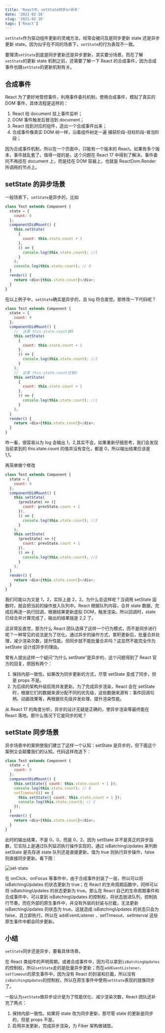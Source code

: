 ```yaml
---
title: 'React中，setState同步or异步'
date: '2021-02-16'
slug: '2021-02-16'
tags: ['React']
---
```


`setState`作为驱动组件更新的灵魂方法，经常会被问及是同步更新 state 还是异步更新 state。因为似乎在不同的场景下，`setState`的行为表现不一致。

要理清`setState`到底是同步更新还是异步更新，其实要分场景。而在了解`setState`的更新 state 机制之前，还需要了解一下 React 的合成事件，因为合成事件也跟`setState`的更新机制有关。

## 合成事件

React 为了更好地管控事件，利用事件委托机制，使用合成事件，模拟了真实的 DOM 事件，具体流程是这样的：

1. React 给 document 挂上事件监听；
2. DOM 事件触发后冒泡到 document；
3. React 找到对应的组件，造出一个合成事件出来；
4. 合成事件像真实 DOM 树一样，沿着组件树走一遍 捕获阶段-目标阶段-冒泡阶段；

因为合成事件机制，所以在一个页面中，只能有一个版本的 React。如果有多个版本，事件就乱套了。值得一提的是，这个问题在 React 17 中得到了解决，事件委托不再挂在 document 上，而是挂在 DOM 容器上，也就是 ReactDom.Render 所调用的节点上。

## setState 的异步场景

一般场景下，`setState`是异步的，比如

```js
class Test extends Component {
  state = {
    count: 0
  };
  componentDidMount() {
    this.setState(
      {
        count: this.state.count + 1
      },
      () => {
        console.log(this.state.count); //1
      }
    );
    console.log(this.state.count); // 0
  }
  render() {
    return <div>{this.state.count}</div>;
  }
}
```

在以上例子中，`setState`确实是异步的，且 log 符合直觉。那修改一下代码呢？

```js
class Test extends Component {
  state = {
    count: 0
  };
  componentDidMount() {
    //  这里 this.state.count是0
    this.setState(
      {
        count: this.state.count + 1
      },
      () => {
        console.log(this.state.count); //1
      }
    );
    //  这里 this.state.count还是0
    this.setState(
      {
        count: this.state.count + 1
      },
      () => {
        console.log(this.state.count); //1
      }
    );
  }
  render() {
    return <div>{this.state.count}</div>;
  }
}
```

咋一看，很容易以为 log 会输出 1，2,其实不会，如果重新仔细思考，我们会发现当前拿到的 this.state.count 的值并没有变化，都是 0，所以输出结果应该是 1,1。

再简单做个修改

```js
class Test extends Component {
  state = {
    count: 0
  };
  componentDidMount() {
    this.setState(
      (prevState) => ({
        count: prevState.count + 1
      }),
      () => {
        console.log(this.state.count); //2
      }
    );
    this.setState(
      (prevState) => ({
        count: prevState.count + 1
      }),
      () => {
        console.log(this.state.count); //2
      }
    );
  }
  render() {
    return <div>{this.state.count}</div>;
  }
}
```

我们可能以为又是 1，2，实际上是 2，2。为什么会这样呢？当调用 setState 函数时，就会把当前的操作放入队列中。React 根据队列内容，合并 state 数据，完成后再逐一执行回调，根据结果更新虚拟 DOM，触发渲染。所以回调时，state 已经合并计算完成了，输出的结果就是 2,2 了。

这非常反直觉，那为什么 React 团队选择了这样一个行为模式，而不是同步进行呢？一种常见的说法是为了优化。通过异步的操作方式，累积更新后，批量合并处理，减少渲染次数，提升性能。但同步就不能批量合并吗？这显然不能完全作为 setState 设计成异步的理由。

曾有人提出这样一个疑问“为什么 setState”是异步的，这个问题得到了 React 官方的回复，原因有两个：

1. 保持内部一致性。如果改为同步更新的方式，尽管 setState 变成了同步，但是 props 不是。
2. 为后续的架构升级启用并发更新。为了完成异步渲染，React 会在 setState 时，根据它们的数据来源分配不同的优先级，这些数据来源有：事件回调句柄、动画效果等，再根据优先级并发处理，提升渲染性能。

从 React 17 的角度分析，异步的设计无疑是正确的，使异步渲染等最终能在 React 落地。那什么情况下它是同步的呢？

## setState 同步场景

异步场景中的案例使我们建立了这样一个认知：setState 是异步的，但下面这个案例又会颠覆我们的认知。代码这样改造下：

```js
class Test extends Component {
  state = {
    count: 0
  };
  componentDidMount() {
    this.setState({ count: this.state.count + 1 });
    console.log(this.state.count); // 0
    setTimeout(() => {
      this.setState({ count: this.state.count + 1 });
      console.log(this.state.count); // 2
    });
  }
  render() {
    return <div>{this.state.count}</div>;
  }
}
```

此时的输出结果，不是 0，0，而是 0，2。因为 setState 并不是真正的异步函数，它实际上是通过队列延迟执行操作实现的，通过 isBatchingUpdates 来判断 setState 是先存进 state 队列还是直接更新。值为 true 则执行异步操作，false 则直接同步更新。看下图：

![set-state](../illustration/set-state.png)

在 onClick、onFocus 等事件中，由于合成事件封装了一层，所以可以将 isBatchingUpdates 的状态更新为 true；在 React 的生命周期函数中，同样可以将 isBatchingUpdates 的状态更新为 true。那么在 React 自己的生命周期事件和合成事件中，可以拿到 isBatchingUpdates 的控制权，将状态放进队列，控制执行节奏。而在外部的原生事件中，并没有外层的封装与拦截，无法更新 isBatchingUpdates 的状态为 true。这就造成 isBatchingUpdates 的状态只会为 false，且立即执行。所以在 addEventListener 、setTimeout、setInterval 这些原生事件中都会同步更新。

## 小结

`setState`同步还是异步，要看具体场景。

在 React 类组件的声明周期，或者合成事件中，因为可以拿到`isBatchingUpdates`的控制权，所以`setState`走的是批量异步更新；而在`addEventListener`、`setTimeout`的原生事件中，因为没有 React 的封装和拦截，所以没有`isBatchingUpdates`的控制权，所以在原生事件中使用`setState`表现的就像同步了。

一般认为`setState`做异步设计是为了性能优化、减少渲染次数，React 团队还补充了两点：

1. 保持内部一致性。如果将 state 改为同步更新，那尽管 state 的更新是同步的，但是 props 不是。
2. 启用并发更新，完成异步渲染，为 Fiber 架构做铺垫。
